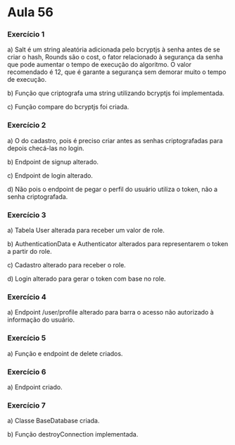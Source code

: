 # Aula 56

### Exercício 1

a) Salt é um string aleatória adicionada pelo bcryptjs à senha antes de se criar o hash, Rounds são o cost, o fator relacionado à segurança da senha que pode aumentar o tempo de execução do algoritmo. O valor recomendado é 12, que é garante a segurança sem demorar muito o tempo de execução.

b) Função que criptografa uma string utilizando bcryptjs foi implementada.

c) Função compare do bcryptjs foi criada.

### Exercício 2

a) O do cadastro, pois é preciso criar antes as senhas criptografadas para depois checá-las no login.

b) Endpoint de signup alterado.

c) Endpoint de login alterado.

d) Não pois o endpoint de pegar o perfil do usuário utiliza o token, não a senha criptografada.

### Exercício 3

a) Tabela User alterada para receber um valor de role. 

b) AuthenticationData e Authenticator alterados para representarem o token a partir do role.

c) Cadastro alterado para receber o role.

d) Login alterado para gerar o token com base no role.

### Exercício 4

a) Endpoint /user/profile alterado para barra o acesso não autorizado à informação do usuário.

### Exercício 5

a) Função e endpoint de delete criados.

### Exercício 6

a) Endpoint criado.

### Exercício 7

a) Classe BaseDatabase criada.

b) Função destroyConnection implementada.